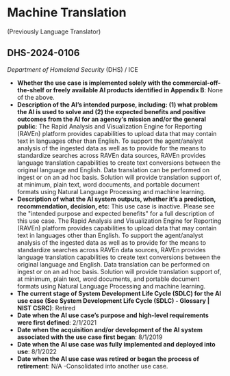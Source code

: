 # Machine Translation
(Previously Language Translator)
## DHS-2024-0106
_Department of Homeland Security_ (DHS) / ICE


+ **Whether the use case is implemented solely with the commercial-off-the-shelf or freely available AI products identified in Appendix B**: None of the above.
+ **Description of the AI’s intended purpose, including: (1) what problem the AI is used to solve and (2) the expected benefits and positive outcomes from the AI for an agency’s mission and/or the general public**: The Rapid Analysis and Visualization Engine for Reporting (RAVEn) platform provides capabilities to upload data that may contain text in languages other than English. To support the agent/analyst analysis of the ingested data as well as to provide for the means to standardize searches across RAVEn data sources, RAVEn provides language translation capabilities to create text conversions between the original language and English. Data translation can be performed on ingest or on an ad hoc basis. Solution will provide translation support of, at minimum, plain text, word documents, and portable document formats using Natural Language Processing and machine learning.
+ **Description of what the AI system outputs, whether it’s a prediction, recommendation, decision, etc**: This use case is inactive. Please see the "intended purpose and expected benefits" for a full description of this use case.
The Rapid Analysis and Visualization Engine for Reporting (RAVEn) platform provides capabilities to upload data that may contain text in languages other than English. To support the agent/analyst analysis of the ingested data as well as to provide for the means to standardize searches across RAVEn data sources, RAVEn provides language translation capabilities to create text conversions between the original language and English. Data translation can be performed on ingest or on an ad hoc basis. Solution will provide translation support of, at minimum, plain text, word documents, and portable document formats using Natural Language Processing and machine learning. 
+ **The current stage of System Development Life Cycle (SDLC) for the AI use case (See System Development Life Cycle (SDLC) - Glossary | NIST CSRC)**: Retired
+ **Date when the AI use case’s purpose and high-level requirements were first defined**: 2/1/2021
+ **Date when the acquisition and/or development of the AI system associated with the use case first began**: 8/1/2019
+ **Date when the AI use case was fully implemented and deployed into use**: 8/1/2022
+ **Date when the AI use case was retired or began the process of retirement**: N/A -Consolidated into another use case.